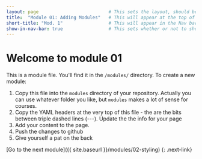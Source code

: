 ```yaml
---
layout: page                          # This sets the layout, should be page most of the time
title:  "Module 01: Adding Modules"   # This will appear at the top of the page
short-title: "Mod. 1"                 # This will appear in the Nav bar in the header
show-in-nav-bar: true                 # This sets whether or not to show this in the nav bar (true for yes, false for no)
---
```


# Welcome to module 01

This is a module file. You'll find it in the `/modules/` directory.
To create a new module:
1. Copy this file into the `modules` directory of your repository. Actually you can use whatever folder you like, but `modules` makes a lot of sense for courses.
2. Copy the YAML headers at the very top of this file - the are the bits between triple dashed lines (---). Update the the info for your page
3. Add your content to the page.
4. Push the changes to github
5. Give yourself a pat on the back

[Go to the next module]({{ site.baseurl }}/modules/02-styling)
{: .next-link}
